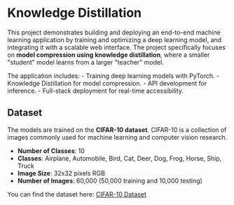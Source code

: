 # Knowledge Distillation

This project demonstrates building and deploying an end-to-end machine
learning application by training and optimizing a deep learning model,
and integrating it with a scalable web interface. The project
specifically focuses on **model compression using knowledge
distillation**, where a smaller "student" model learns from a larger
"teacher" model.

The application includes: - Training deep learning models with
PyTorch. - Knowledge Distillation for model compression. - API
development for inference. - Full-stack deployment for real-time
accessibility.

## Dataset

The models are trained on the **CIFAR-10 dataset**. CIFAR-10 is a
collection of images commonly used for machine learning and computer
vision research.

-   **Number of Classes**: 10
-   **Classes**: Airplane, Automobile, Bird, Cat, Deer, Dog, Frog,
    Horse, Ship, Truck
-   **Image Size**: 32x32 pixels RGB
-   **Number of Images**: 60,000 (50,000 training and 10,000 testing)

You can find the dataset here: [CIFAR-10
Dataset](https://www.cs.toronto.edu/~kriz/cifar.html)
